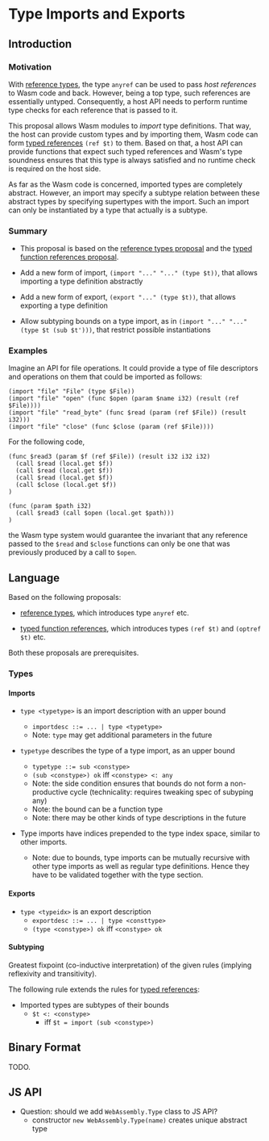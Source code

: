 # Type Imports and Exports

## Introduction

### Motivation

With [reference types](https://github.com/WebAssembly/reference-types), the type `anyref` can be used to pass *host references* to Wasm code and back.
However, being a top type, such references are essentially untyped.
Consequently, a host API needs to perform runtime type checks for each reference that is passed to it.

This proposal allows Wasm modules to *import* type definitions.
That way, the host can provide custom types and by importing them, Wasm code can form [typed references](https://github.com/WebAssembly/function-references) `(ref $t)` to them.
Based on that, a host API can provide functions that expect such typed references and Wasm's type soundness ensures that this type is always satisfied and no runtime check is required on the host side.

As far as the Wasm code is concerned, imported types are completely abstract.
However, an import may specify a subtype relation between these abstract types by specifying supertypes with the import.
Such an import can only be instantiated by a type that actually is a subtype.


### Summary

* This proposal is based on the [reference types proposal](https://github.com/WebAssembly/reference-types) and the [typed function references proposal](https://github.com/WebAssembly/function-references).

* Add a new form of import, `(import "..." "..." (type $t))`, that allows importing a type definition abstractly

* Add a new form of export, `(export "..." (type $t))`, that allows exporting a type definition

* Allow subtyping bounds on a type import, as in `(import "..." "..." (type $t (sub $t')))`, that restrict possible instantiations


### Examples

Imagine an API for file operations. It could provide a type of file descriptors and operations on them that could be imported as follows:
```wasm
(import "file" "File" (type $File))
(import "file" "open" (func $open (param $name i32) (result (ref $File))))
(import "file" "read_byte" (func $read (param (ref $File)) (result i32)))
(import "file" "close" (func $close (param (ref $File))))
```
For the following code,
```wasm
(func $read3 (param $f (ref $File)) (result i32 i32 i32)
  (call $read (local.get $f))
  (call $read (local.get $f))
  (call $read (local.get $f))
  (call $close (local.get $f))
)

(func (param $path i32)
  (call $read3 (call $open (local.get $path)))
)
```
the Wasm type system would guarantee the invariant that any reference passed to the `$read` and `$close` functions can only be one that was previously produced by a call to `$open`.


## Language

Based on the following proposals:

* [reference types](https://github.com/WebAssembly/reference-types), which introduces type `anyref` etc.

* [typed function references](https://github.com/WebAssembly/function-references), which introduces types `(ref $t)` and `(optref $t)` etc.

Both these proposals are prerequisites.


### Types

#### Imports

* `type <typetype>` is an import description with an upper bound
  - `importdesc ::= ... | type <typetype>`
  - Note: `type` may get additional parameters in the future

* `typetype` describes the type of a type import, as an upper bound
  - `typetype ::= sub <constype>`
  - `(sub <constype>) ok` iff `<constype> <: any`
  - Note: the side condition ensures that bounds do not form a non-productive cycle (technicality: requires tweaking spec of subyping any)
  - Note: the bound can be a function type
  - Note: there may be other kinds of type descriptions in the future

* Type imports have indices prepended to the type index space, similar to other imports.
  - Note: due to bounds, type imports can be mutually recursive with other type imports as well as regular type definitions. Hence they have to be validated together with the type section.


#### Exports

* `type <typeidx>` is an export description
  - `exportdesc ::= ... | type <consttype>`
  - `(type <constype>) ok` iff `<constype> ok`


#### Subtyping

Greatest fixpoint (co-inductive interpretation) of the given rules (implying reflexivity and transitivity).

The following rule extends the rules for [typed references](https://github.com/WebAssembly/function-references/proposals/function-references/Overview.md#subtyping):

* Imported types are subtypes of their bounds
  - `$t <: <constype>`
    - iff `$t = import (sub <constype>)`


## Binary Format

TODO.


## JS API

* Question: should we add `WebAssembly.Type` class to JS API?
  - constructor `new WebAssembly.Type(name)` creates unique abstract type
